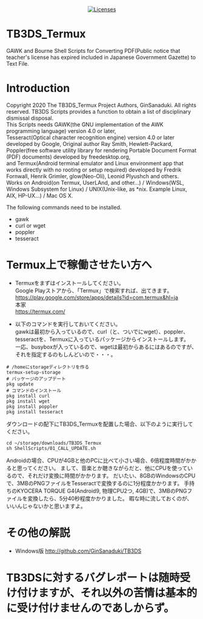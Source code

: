 <p align="center">
    <a href="https://opensource.org/licenses/BSD-3-Clause"><img src="https://img.shields.io/badge/license-bsd-orange.svg" alt="Licenses"></a>
</p>

# TB3DS_Termux
GAWK and Bourne Shell Scripts for Converting PDF(Public notice that teacher's license has expired included in Japanese Government Gazette) to Text File. 

# Introduction
Copyright 2020 The TB3DS_Termux Project Authors, GinSanaduki.
All rights reserved.
TB3DS Scripts provides a function to obtain a list of disciplinary dismissal disposal.  
This Scripts needs GAWK(the GNU implementation of the AWK programming language) version 4.0 or later,  
Tesseract(Optical character recognition engine) version 4.0 or later developed by Google, Original author Ray Smith, Hewlett-Packard,  
Poppler(free software utility library for rendering Portable Document Format (PDF) documents) developed by freedesktop.org,  
and Termux(Android terminal emulator and Linux environment app that works directly with no rooting or setup required)  developed by Fredrik Fornwall, Henrik Grimler,  glow(Neo-Oli), Leonid Plyushch and others.  
Works on Android(on Termux, UserLAnd, and other...) / Windows(WSL, Windows Subsystem for Linux) / UNIX(Unix-like, as *nix. Example Linux, AIX, HP-UX...) / Mac OS X.  

The following commands need to be installed.
* gawk
* curl or wget
* poppler
* tesseract

# Termux上で稼働させたい方へ
* Termuxをまずはインストールしてください。  
Google Playストアから、「Termux」で検索すれば、出てきます。  
https://play.google.com/store/apps/details?id=com.termux&hl=ja  
本家  
https://termux.com/  

* 以下のコマンドを実行しておいてください。  
gawkは最初から入っているので、curl（と、ついでにwget）、poppler、tesseractを、Termuxに入っているパッケージからインストールします。  
一応、busyboxが入っているので、wgetは最初からあるにはあるのですが、それを指定するのもしんどいので・・・。  
```
# /homeにstorageディレクトリを作る
termux-setup-storage
# パッケージのアップデート
pkg update
# コマンドのインストール
pkg install curl
pkg install wget
pkg install poppler
pkg install tesseract
```

ダウンロードの配下にTB3DS_Termuxを配置した場合、以下のように実行してください。  
```
cd ~/storage/downloads/TB3DS_Termux
sh ShellScripts/01_CALL_UPDATE.sh
```

Androidの場合、CPUが4GBと他のPCに比べて小さい場合、6倍程度時間がかかると思ってください。
まして、音楽とか聴きながらだと、他にCPUを使っているので、それだけ変換に時間がかかります。
だいたい、8GBのWindowsのCPUで、3MBのPNGファイルをTesseractで変換するのに1分程度かかります。
手持ちのKYOCERA TORQUE G4(Android9, 物理CPU2つ, 4GB)で、3MBのPNGファイルを変換したら、5分40秒程度かかりました。
暇な時に流しておくのが、いいんじゃないかと思いますよ。

# その他の解説
* Windows版
http://github.com/GinSanaduki/TB3DS  

# TB3DSに対するバグレポートは随時受け付けますが、それ以外の苦情は基本的に受け付けませんのであしからず。

